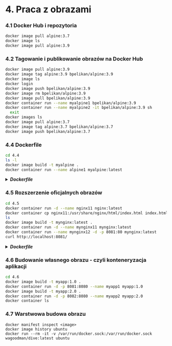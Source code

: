 # 4. Praca z obrazami

### 4.1 Docker Hub i repozytoria
```bash
docker image pull alpine:3.7
docker image ls
docker image pull alpine:3.9
```

### 4.2 Tagowanie i publikowanie obrazów na Docker Hub
```bash
docker image pull alpine:3.9
docker image tag alpine:3.9 bpelikan/alpine:3.9
docker image ls
docker login
docker image push bpelikan/alpine:3.9
docker image rm bpelikan/alpine:3.9
docker image pull bpelikan/alpine:3.9
docker container run --name myalpine1 bpelikan/alpine:3.9
docker container run --name myalpine2 -it bpelikan/alpine:3.9 sh
  exit
docker images ls
docker image pull alpine:3.7
docker image tag alpine:3.7 bpelikan/alpine:3.7
docker image push bpelikan/alpine:3.7
```

### 4.4 Dockerfile
```bash
cd 4.4
ls -l
docker image build -t myalpine . 
docker container run --name alpine1 myalpine:latest
```

<details>
  <summary><b><i>Dockerfile</i></b></summary>

```Dockerfile
FROM alpine:3.9

COPY text.txt .

CMD ["cat", "text.txt"]
```
</details>

### 4.5 Rozszerzenie oficjalnych obrazów
```bash
cd 4.5
docker container run -d --name nginx11 nginx:latest
docker container cp nginx11:/usr/share/nginx/html/index.html index.html
ls
docker image build -t mynginx:latest .
docker container run -d --name mynginx11 mynginx:latest
docker container run --name mynginx12 -d -p 8081:80 mynginx:latest 
curl http://localhost:8081/
```

<details>
  <summary><b><i>Dockerfile</i></b></summary>

```Dockerfile
FROM nginx:latest

COPY index.html /usr/share/nginx/html

CMD ["nginx", "-g", "daemon off;"]
```
</details>

### 4.6 Budowanie własnego obrazu - czyli konteneryzacja aplikacji
```bash
cd 4.6
docker image build -t myapp:1.0 .
docker container run -d -p 8081:8080 --name myapp1 myapp:1.0
docker image build -t myapp:2.0 .
docker container run -d -p 8082:8080 --name myapp2 myapp:2.0
docker container ls
```

### 4.7 Warstwowa budowa obrazu
```
docker manifest inspect <image>
docker image history ubuntu
docker run --rm -it -v /var/run/docker.sock:/var/run/docker.sock wagoodman/dive:latest ubuntu
```